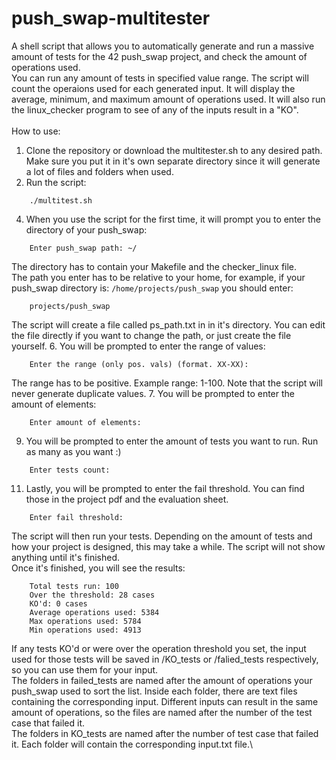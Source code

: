 # push_swap-multitester
A shell script that allows you to automatically generate and run a massive amount of tests for the 42 push_swap project, and check the amount of operations used.\
You can run any amount of tests in specified value range. The script will count the operaions used for each generated input. It will display the average, minimum, and maximum amount of operations used. It will also run the linux_checker program to see of any of the inputs result in a "KO".\
\
How to use:
1. Clone the repository or download the multitester.sh to any desired path. Make sure you put it in it's own separate directory since it will generate a lot of files and folders when used.
2. Run the script:

```
    ./multitest.sh
```

4. When you use the script for the first time, it will prompt you to enter the directory of your push_swap:

```
    Enter push_swap path: ~/
```

   The directory has to contain your Makefile and the checker_linux file.\
   The path you enter has to be relative to your home, for example, if your push_swap directory is:
    ```
    /home/projects/push_swap
    ```
   you should enter:
```
    projects/push_swap
```

   The script will create a file called ps_path.txt in in it's directory. You can edit the file directly if you want to change the path, or just create the file yourself.
6. You will be prompted to enter the range of values: 
```
    Enter the range (only pos. vals) (format. XX-XX):
```
   The range has to be positive. Example range: 1-100. Note that the script will never generate duplicate values.
7. You will be prompted to enter the amount of elements:

```
    Enter amount of elements:
```

9. You will be prompted to enter the amount of tests you want to run. Run as many as you want :)

```
    Enter tests count:
```

11. Lastly, you will be prompted to enter the fail threshold. You can find those in the project pdf and the evaluation sheet.

```
    Enter fail threshold:
```

The script will then run your tests. Depending on the amount of tests and how your project is designed, this may take a while. The script will not show anything until it's finished.\
Once it's finished, you will see the results:

```
	Total tests run: 100
	Over the threshold: 28 cases
	KO'd: 0 cases
	Average operations used: 5384
	Max operations used: 5784
	Min operations used: 4913
```

If any tests KO'd or were over the operation threshold you set, the input used for those tests will be saved in /KO_tests or /falied_tests respectively, so you can use them for your input.\
The folders in failed_tests are named after the amount of operations your push_swap used to sort the list. Inside each folder, there are text files containing the corresponding input. Different inputs can result in the same amount of operations, so the files are named after the number of the test case that failed it.\
The folders in KO_tests are named after the number of test case that failed it. Each folder will contain the corresponding input.txt file.\

